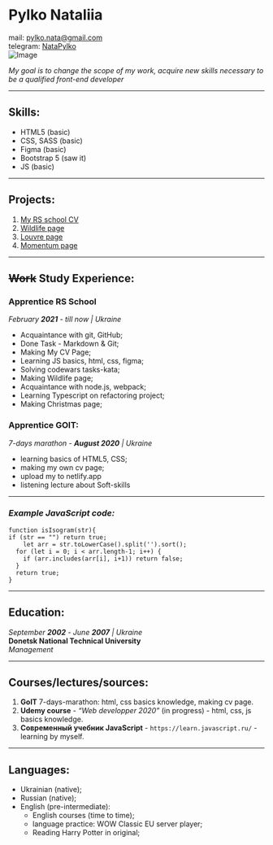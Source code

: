 # Pylko Nataliia

mail: [pylko.nata@gmail.com](mailto:pylko.nata@gmail.com)  
telegram: [NataPylko](https://t.me/NataPylko)  
![Image][1]

_My goal is to change the scope of my work, acquire new skills necessary to be a qualified front-end developer_

---

## Skills:

- HTML5 (basic)
- CSS, SASS (basic)
- Figma (basic)
- Bootstrap 5 (saw it)
- JS (basic)

---

## Projects:

1. [My RS school CV](https://pylkonata.github.io/rsschool-cv_2021q3/)
2. [Wildlife page](https://rolling-scopes-school.github.io/pylkonata-JSFE2021Q1/wildlife/)
3. [Louvre page](https://rolling-scopes-school.github.io/pylkonata-JSFE2021Q3/museum-dom/)
4. [Momentum page](https://pylkonata-momentum.netlify.app/)

---

## ~~Work~~ Study Experience:

### Apprentice RS School

_February **2021** - till now | Ukraine_

- Acquaintance with git, GitHub;
- Done Task - Markdown & Git;
- Making My CV Page;
- Learning JS basics, html, css, figma;
- Solving codewars tasks-kata;
- Making Wildlife page;
- Acquaintance with node.js, webpack;
- Learning Typescript on refactoring project;
- Making Christmas page;

### Apprentice GOIT:

_7-days marathon - **August 2020** | Ukraine_

- learning basics of HTML5, CSS;
- making my own cv page;
- upload my to netlify.app
- listening lecture about Soft-skills

---

### _Example JavaScript code:_

```
function isIsogram(str){
if (str == "") return true;
    let arr = str.toLowerCase().split('').sort();
  for (let i = 0; i < arr.length-1; i++) {
    if (arr.includes(arr[i], i+1)) return false;
  }
  return true;
}
```

---

## Education:

_September **2002** - June **2007** | Ukraine_  
**Donetsk National Technical University**  
_Management_

---

## Courses/lectures/sources:

1. **GoIT** 7-days-marathon: html, css basics knowledge, making cv page.
2. **Udemy course** - _“Web developper 2020”_ (in progress) - html, css, js basics knowledge.
3. **Современный учебник JavaScript** - `https://learn.javascript.ru/` - learning by myself.

---

## Languages:

- Ukrainian (native);
- Russian (native);
- English (pre-intermediate):
  - English courses (time to time);
  - language practice: WOW Classic EU server player;
  - Reading Harry Potter in original;

[1]: https://github.com/pylkonata/Docs_Rss_school/blob/main/Images/cv/markdownCV_2.jpg?raw=true
